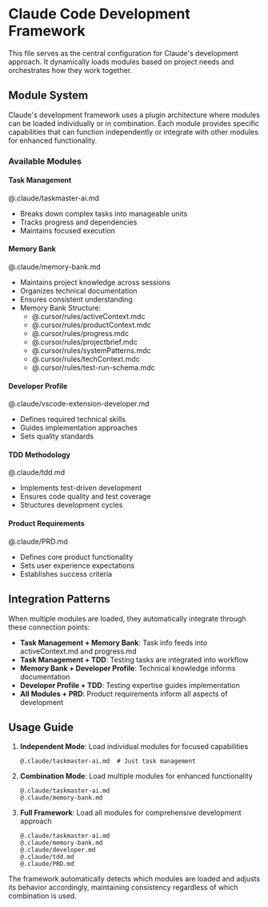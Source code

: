 
# Claude Code Development Framework

This file serves as the central configuration for Claude's development approach. It dynamically loads modules based on project needs and orchestrates how they work together.

## Module System

Claude's development framework uses a plugin architecture where modules can be loaded individually or in combination. Each module provides specific capabilities that can function independently or integrate with other modules for enhanced functionality.

### Available Modules

#### Task Management
@.claude/taskmaster-ai.md
- Breaks down complex tasks into manageable units
- Tracks progress and dependencies
- Maintains focused execution

#### Memory Bank
@.claude/memory-bank.md
- Maintains project knowledge across sessions
- Organizes technical documentation
- Ensures consistent understanding
- Memory Bank Structure:
    - @.cursor/rules/activeContext.mdc
    - @.cursor/rules/productContext.mdc
    - @.cursor/rules/progress.mdc
    - @.cursor/rules/projectbrief.mdc
    - @.cursor/rules/systemPatterns.mdc
    - @.cursor/rules/techContext.mdc
    - @.cursor/rules/test-run-schema.mdc

#### Developer Profile
@.claude/vscode-extension-developer.md
- Defines required technical skills
- Guides implementation approaches
- Sets quality standards

#### TDD Methodology
@.claude/tdd.md
- Implements test-driven development
- Ensures code quality and test coverage
- Structures development cycles

#### Product Requirements
@.claude/PRD.md
- Defines core product functionality
- Sets user experience expectations
- Establishes success criteria

## Integration Patterns

When multiple modules are loaded, they automatically integrate through these connection points:

- **Task Management + Memory Bank**: Task info feeds into activeContext.md and progress.md
- **Task Management + TDD**: Testing tasks are integrated into workflow
- **Memory Bank + Developer Profile**: Technical knowledge informs documentation
- **Developer Profile + TDD**: Testing expertise guides implementation
- **All Modules + PRD**: Product requirements inform all aspects of development

## Usage Guide

1. **Independent Mode**: Load individual modules for focused capabilities
   ```
   @.claude/taskmaster-ai.md  # Just task management
   ```

2. **Combination Mode**: Load multiple modules for enhanced functionality
   ```
   @.claude/taskmaster-ai.md
   @.claude/memory-bank.md
   ```

3. **Full Framework**: Load all modules for comprehensive development approach
   ```
   @.claude/taskmaster-ai.md
   @.claude/memory-bank.md
   @.claude/developer.md
   @.claude/tdd.md
   @.claude/PRD.md
   ```

The framework automatically detects which modules are loaded and adjusts its behavior accordingly, maintaining consistency regardless of which combination is used.